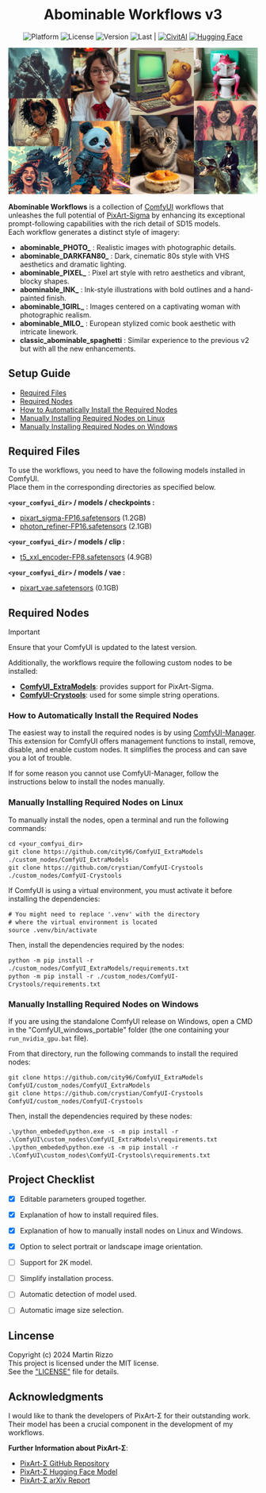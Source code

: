 <div align="center">

# Abominable Workflows v3

<p>
<img alt="Platform"     src="https://img.shields.io/badge/platform-ComfyUI-blue">
<img alt="License"      src="https://img.shields.io/github/license/martin-rizzo/AbominableWorkflows?color=blue">
<img alt="Version"      src="https://img.shields.io/github/v/tag/martin-rizzo/AbominableWorkflows?label=version">
<img alt="Last"         src="https://img.shields.io/github/last-commit/martin-rizzo/AbominableWorkflows"> |
<a href="https://civitai.com/models/420163/abominable-workflows">
   <img alt="CivitAI"      src="https://img.shields.io/badge/page-CivitAI-00F"></a>
<a href="https://huggingface.co/martin-rizzo/AbominableWorkflows">
   <img alt="Hugging Face" src="https://img.shields.io/badge/models-HuggingFace-yellow"></a>
</p>

![Abominable Workflows Grid](./demo_images/abominable_grid.jpg)
</div>

**Abominable Workflows** is a collection of [ComfyUI](https://github.com/comfyanonymous/ComfyUI) workflows that unleashes the full potential of [PixArt-Sigma](https://github.com/PixArt-alpha/PixArt-sigma) by enhancing its exceptional prompt-following capabilities with the rich detail of SD15 models. <br/>
Each workflow generates a distinct style of imagery:

* **abominable_PHOTO_** : Realistic images with photographic details.
* **abominable_DARKFAN80_** : Dark, cinematic 80s style with VHS aesthetics and dramatic lighting.
* **abominable_PIXEL_** : Pixel art style with retro aesthetics and vibrant, blocky shapes.
* **abominable_INK_** : Ink-style illustrations with bold outlines and a hand-painted finish.
* **abominable_1GIRL_** : Images centered on a captivating woman with photographic realism.
* **abominable_MILO_** : European stylized comic book aesthetic with intricate linework.
* **classic_abominable_spaghetti** : Similar experience to the previous v2 but with all the new enhancements.


## Setup Guide

 * [Required Files](#required-files)
 * [Required Nodes](#required-nodes)
 * [How to Automatically Install the Required Nodes](#how-to-automatically-install-the-required-nodes)
 * [Manually Installing Required Nodes on Linux](#manually-installing-required-nodes-on-linux)
 * [Manually Installing Required Nodes on Windows](#manually-installing-required-nodes-on-windows)


## Required Files

To use the workflows, you need to have the following models installed in ComfyUI.<br/>
Place them in the corresponding directories as specified below.

__`<your_comfyui_dir>` / models / checkpoints :__
 * [pixart_sigma-FP16.safetensors](
   https://huggingface.co/martin-rizzo/AbominableWorkflows/tree/main) (1.2GB)
 * [photon_refiner-FP16.safetensors](
   https://huggingface.co/martin-rizzo/AbominableWorkflows/tree/main) (2.1GB)

__`<your_comfyui_dir>` / models / clip :__
 * [t5_xxl_encoder-FP8.safetensors](
   https://huggingface.co/martin-rizzo/AbominableWorkflows/tree/main) (4.9GB)

__`<your_comfyui_dir>` / models / vae :__
 * [pixart_vae.safetensors](
   https://huggingface.co/martin-rizzo/AbominableWorkflows/tree/main) (0.1GB)


## Required Nodes

> [!IMPORTANT]
> Ensure that your ComfyUI is updated to the latest version.

Additionally, the workflows require the following custom nodes to be installed:
 * [__ComfyUI_ExtraModels__](
   https://github.com/city96/ComfyUI_ExtraModels): provides support for PixArt-Sigma.
 * [__ComfyUI-Crystools__](
   https://github.com/crystian/ComfyUI-Crystools): used for some simple string operations.

### How to Automatically Install the Required Nodes

The easiest way to install the required nodes is by using [ComfyUI-Manager](https://github.com/ltdrdata/ComfyUI-Manager).
This extension for ComfyUI offers management functions to install, remove,
disable, and enable custom nodes. It simplifies the process and can save you
a lot of trouble.

If for some reason you cannot use ComfyUI-Manager, follow the instructions
below to install the nodes manually.

### Manually Installing Required Nodes on Linux

To manually install the nodes, open a terminal and run the following commands:
```
cd <your_comfyui_dir>
git clone https://github.com/city96/ComfyUI_ExtraModels ./custom_nodes/ComfyUI_ExtraModels
git clone https://github.com/crystian/ComfyUI-Crystools ./custom_nodes/ComfyUI-Crystools
```

If ComfyUI is using a virtual environment, you must activate it before installing
the dependencies:
```
# You might need to replace '.venv' with the directory
# where the virtual environment is located
source .venv/bin/activate
```

Then, install the dependencies required by the nodes:
```
python -m pip install -r ./custom_nodes/ComfyUI_ExtraModels/requirements.txt
python -m pip install -r ./custom_nodes/ComfyUI-Crystools/requirements.txt
```

### Manually Installing Required Nodes on Windows

If you are using the standalone ComfyUI release on Windows, open a CMD in
the "ComfyUI_windows_portable" folder (the one containing your `run_nvidia_gpu.bat`
file).

From that directory, run the following commands to install the required nodes:
```
git clone https://github.com/city96/ComfyUI_ExtraModels ComfyUI/custom_nodes/ComfyUI_ExtraModels
git clone https://github.com/crystian/ComfyUI-Crystools ComfyUI/custom_nodes/ComfyUI-Crystools
```

Then, install the dependencies required by these nodes:
```
.\python_embeded\python.exe -s -m pip install -r .\ComfyUI\custom_nodes\ComfyUI_ExtraModels\requirements.txt
.\python_embeded\python.exe -s -m pip install -r .\ComfyUI\custom_nodes\ComfyUI-Crystools\requirements.txt
```


## Project Checklist

- [x] Editable parameters grouped together.
- [x] Explanation of how to install required files.
- [x] Explanation of how to manually install nodes on Linux and Windows.
- [x] Option to select portrait or landscape image orientation.
- [ ] Support for 2K model.
- [ ] Simplify installation process.
- [ ] Automatic detection of model used.
- [ ] Automatic image size selection.


## Lincense

Copyright (c) 2024 Martin Rizzo  
This project is licensed under the MIT license.  
See the ["LICENSE"](LICENSE) file for details.


## Acknowledgments

I would like to thank the developers of PixArt-Σ for their outstanding work.
Their model has been a crucial component in the development of my workflows.

__Further Information about PixArt-Σ__:
  * [PixArt-Σ GitHub Repository](https://github.com/PixArt-alpha/PixArt-sigma)
  * [PixArt-Σ Hugging Face Model](https://huggingface.co/PixArt-alpha/PixArt-Sigma-XL-2-1024-MS)
  * [PixArt-Σ arXiv Report](https://arxiv.org/abs/2403.04692)

